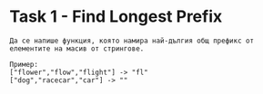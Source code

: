 # Task 1 - Find Longest Prefix

```
Да се напише функция, която намира най-дългия общ префикс от елементите на масив от стрингове.

Пример:
["flower","flow","flight"] -> "fl"
["dog","racecar","car"] -> ""
```